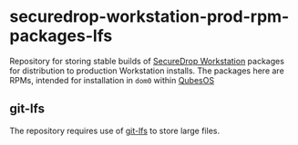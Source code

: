 # securedrop-workstation-prod-rpm-packages-lfs

Repository for storing stable builds of [SecureDrop Workstation](https://github.com/freedomofpress/securedrop-workstation)
packages for distribution to production Workstation installs. The packages here are RPMs, intended for installation
in `dom0` within [QubesOS](https://qubesos.org/)

## git-lfs

The repository requires use of [git-lfs](https://git-lfs.github.com/) to store large files.
